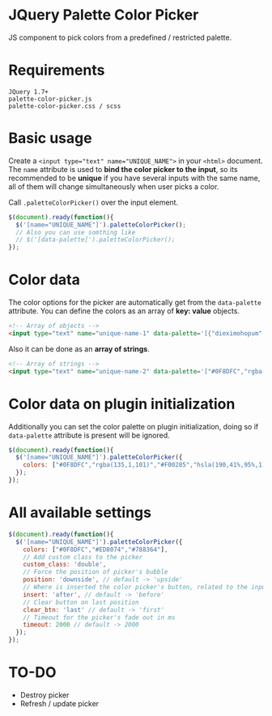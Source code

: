 # JQuery Palette Color Picker
JS component to pick colors from a predefined / restricted palette.

# Requirements

`JQuery 1.7+`  
`palette-color-picker.js`  
`palette-color-picker.css / scss`

# Basic usage

Create a `<input type="text" name="UNIQUE_NAME">` in your `<html>` document. The `name` attribute is used to **bind the color picker to the input**, so its recommended to be **unique** if you have several inputs with the same name, all of them will change simultaneously when user picks a color.

Call `.paletteColorPicker()` over the input element.
```javascript
$(document).ready(function(){
  $('[name="UNIQUE_NAME"]').paletteColorPicker();
  // Also you can use somthing like
  // $('[data-palette]').paletteColorPicker();
});
```

# Color data
The color options for the picker are automatically get from the `data-palette` attribute. You can define the colors as an array of **key: value** objects.
````html
<!-- Array of objects -->
<input type="text" name="unique-name-1" data-palette='[{"dieximohopum":"#0F8DFC"},{"quidermuroxtca":"rgba(135,1,101)"},{"pink":"#F00285"},{"unmeranelche":"hsla(190, 41%, 95%, 1)"},{"canrilanamhe":"#94B77E"},{"roefincocurre":"#4C060A"},{"goesubkalabi":"#053F32"},{"siospokarexin":"#ED8074"},{"In The Thicket\u2666": "#788364"}]' value="#4C060A">
````
Also it can be done as an **array of strings**.
````html
<!-- Array of strings -->
<input type="text" name="unique-name-2" data-palette='["#0F8DFC","rgba(135,1,101)","#F00285","hsla(190,41%,95%,1)","#94B77E","#4C060A","#053F32","#ED8074","#788364"]' value="#0F8DFC">
````

# Color data on plugin initialization
Additionally you can set the color palette on plugin initialization, doing so if `data-palette` attribute is present will be ignored.
```javascript
$(document).ready(function(){
  $('[name="UNIQUE_NAME"]').paletteColorPicker({
    colors: ["#0F8DFC","rgba(135,1,101)","#F00285","hsla(190,41%,95%,1)"]
  });
});
```

# All available settings
```javascript
$(document).ready(function(){
  $('[name="UNIQUE_NAME"]').paletteColorPicker({
    colors: ["#0F8DFC","#ED8074","#788364"],
    // Add custom class to the picker
    custom_class: 'double',
    // Force the position of picker's bubble
    position: 'downside', // default -> 'upside'
    // Where is inserted the color picker's button, related to the input
    insert: 'after', // default -> 'before'
    // Clear button on last position
    clear_btn: 'last' // default -> 'first'
    // Timeout for the picker's fade out in ms
    timeout: 2000 // default -> 2000
  });
});
```

# TO-DO
- Destroy picker
- Refresh / update picker
